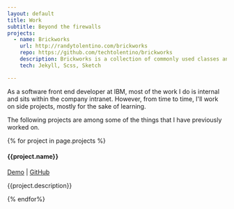 ```yaml
---
layout: default
title: Work
subtitle: Beyond the firewalls
projects:
  - name: Brickworks
    url: http://randytolentino.com/brickworks
    repo: https://github.com/techtolentino/brickworks
    description: Brickworks is a collection of commonly used classes and styles that I found myself reusing throughout multiple projects. Eventually, I decided to create my own docs and examples.
    tech: Jekyll, Scss, Sketch

---
```


As a software front end developer at IBM, most of the work I do is internal and sits within the company intranet. However, from time to time, I'll work on side projects, mostly for the sake of learning.

The following projects are among some of the things that I have previously worked on.

<div>	
	{% for project in page.projects %}
		<h4>{{project.name}}</h4>
			<p><a href="{{project.url}}">Demo</a> | <a href="{{project.url}}">GitHub</a></p>
		<p>{{project.description}}</p>
	{% endfor%}
</div>